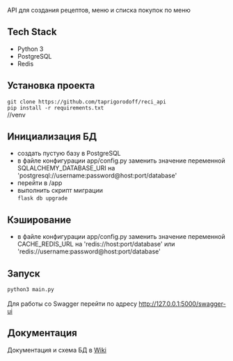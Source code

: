 API для создания рецептов, меню и списка покупок по меню

## Tech Stack
* Python 3
* PostgreSQL
* Redis

## Установка проекта
`git clone https://github.com/taprigorodoff/reci_api` <br>
`pip install -r requirements.txt` <br> //venv

## Инициализация БД
* создать пустую базу в PostgreSQL
* в файле конфигурации app/config.py заменить значение переменной SQLALCHEMY_DATABASE_URI на 'postgresql://username:password@host:port/database' <br>
* перейти в /app <br>
* выполнить скрипт миграции <br>`flask db upgrade` <br>

## Кэширование
* в файле конфигурации app/config.py заменить значение переменной CACHE_REDIS_URL на 'redis://host:port/database' или 'redis://username:password@host:port/database'

## Запуск
`python3 main.py` <br><br>
Для работы со Swagger перейти по адресу http://127.0.0.1:5000/swagger-ui

## Документация
Документация и схема БД в [Wiki](https://github.com/taprigorodoff/reci_api/wiki)<br>
